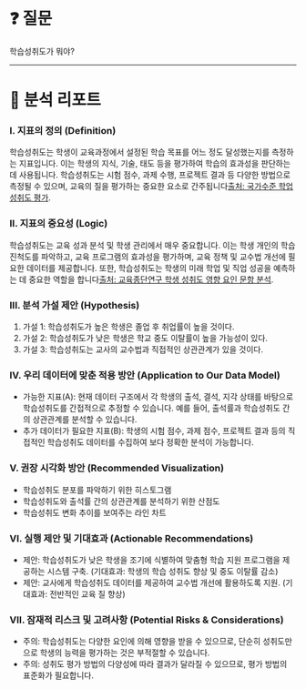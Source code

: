 # ❓ 질문

학습성취도가 뭐야?

---

# 📄 분석 리포트

### I. 지표의 정의 (Definition)
학습성취도는 학생이 교육과정에서 설정된 학습 목표를 어느 정도 달성했는지를 측정하는 지표입니다. 이는 학생의 지식, 기술, 태도 등을 평가하여 학습의 효과성을 판단하는 데 사용됩니다. 학습성취도는 시험 점수, 과제 수행, 프로젝트 결과 등 다양한 방법으로 측정될 수 있으며, 교육의 질을 평가하는 중요한 요소로 간주됩니다[출처: 국가수준 학업성취도 평가](https://encykorea.aks.ac.kr/Article/E0074725).

### II. 지표의 중요성 (Logic)
학습성취도는 교육 성과 분석 및 학생 관리에서 매우 중요합니다. 이는 학생 개인의 학습 진척도를 파악하고, 교육 프로그램의 효과성을 평가하며, 교육 정책 및 교수법 개선에 필요한 데이터를 제공합니다. 또한, 학습성취도는 학생의 미래 학업 및 직업 성공을 예측하는 데 중요한 역할을 합니다[출처: 교육종단연구 학생 성취도 영향 요인 문항 분석](https://use.go.kr/component/file/ND_fileDownload.do?q_fileSn=799061&q_fileId=b250538c-2fdf-4381-8ba1-3602f356908f).

### III. 분석 가설 제안 (Hypothesis)
1. 가설 1: 학습성취도가 높은 학생은 졸업 후 취업률이 높을 것이다.
2. 가설 2: 학습성취도가 낮은 학생은 학교 중도 이탈률이 높을 가능성이 있다.
3. 가설 3: 학습성취도는 교사의 교수법과 직접적인 상관관계가 있을 것이다.

### IV. 우리 데이터에 맞춘 적용 방안 (Application to Our Data Model)
- 가능한 지표(A): 현재 데이터 구조에서 각 학생의 출석, 결석, 지각 상태를 바탕으로 학습성취도를 간접적으로 추정할 수 있습니다. 예를 들어, 출석률과 학습성취도 간의 상관관계를 분석할 수 있습니다.
- 추가 데이터가 필요한 지표(B): 학생의 시험 점수, 과제 점수, 프로젝트 결과 등의 직접적인 학습성취도 데이터를 수집하여 보다 정확한 분석이 가능합니다.

### V. 권장 시각화 방안 (Recommended Visualization)
- 학습성취도 분포를 파악하기 위한 히스토그램
- 학습성취도와 출석률 간의 상관관계를 분석하기 위한 산점도
- 학습성취도 변화 추이를 보여주는 라인 차트

### VI. 실행 제안 및 기대효과 (Actionable Recommendations)
- 제안: 학습성취도가 낮은 학생을 조기에 식별하여 맞춤형 학습 지원 프로그램을 제공하는 시스템 구축. (기대효과: 학생의 학습 성취도 향상 및 중도 이탈률 감소)
- 제안: 교사에게 학습성취도 데이터를 제공하여 교수법 개선에 활용하도록 지원. (기대효과: 전반적인 교육 질 향상)

### VII. 잠재적 리스크 및 고려사항 (Potential Risks & Considerations)
- 주의: 학습성취도는 다양한 요인에 의해 영향을 받을 수 있으므로, 단순히 성취도만으로 학생의 능력을 평가하는 것은 부적절할 수 있습니다.
- 주의: 성취도 평가 방법의 다양성에 따라 결과가 달라질 수 있으므로, 평가 방법의 표준화가 필요합니다.